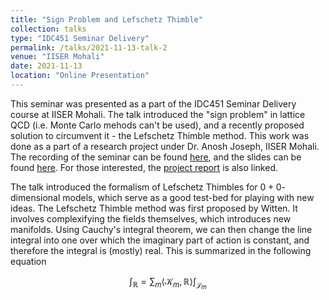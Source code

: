 ```yaml
---
title: "Sign Problem and Lefschetz Thimble"
collection: talks
type: "IDC451 Seminar Delivery"
permalink: /talks/2021-11-13-talk-2
venue: "IISER Mohali"
date: 2021-11-13
location: "Online Presentation"
---
```


This seminar was presented as a part of the IDC451 Seminar Delivery course at IISER Mohali. The talk introduced the "sign problem" in lattice QCD (i.e. Monte Carlo mehods can't be used), and a recently proposed solution to circumvent it - the Lefschetz Thimble method. This work was done as a part of a research project under Dr. Anosh Joseph, IISER Mohali. The recording of the seminar can be found [here](https://kunal1729verma.github.io/files/lefschetz_thimble.pdf), and the slides can be found [here](https://www.youtube.com/watch?v=uBm3V33SLJY). For those interested, the [project report](https://kunal1729verma.github.io/files/report_kunal_verma_2021.pdf) is also linked.

The talk introduced the formalism of Lefschetz Thimbles for $0+0$-dimensional models, which serve as a good test-bed for playing with new ideas. The Lefschetz Thimble method was first proposed by Witten. It involves complexifying the fields themselves, which introduces new manifolds. Using Cauchy's integral theorem, we can then change the line integral into one over which the imaginary part of action is constant, and therefore the integral is (mostly) real. This is summarized in the following equation 

$$\int_{\mathbb{R}} = \sum_m \langle \mathcal{K}_m, \mathbb{R} \rangle \int_{\mathcal{J}_m}$$
